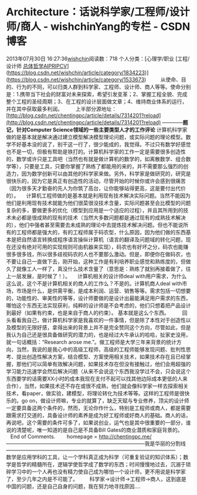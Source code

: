 # Architecture：话说科学家/工程师/设计师/商人 - wishchinYang的专栏 - CSDN博客
2013年07月30日 16:27:36[wishchin](https://me.csdn.net/wishchin)阅读数：718
个人分类：[心理学/职业																[工程/设计师																[总体哲学AIPRIPCV](https://blog.csdn.net/wishchin/article/category/7538201)](https://blog.csdn.net/wishchin/article/category/1834223)](https://blog.csdn.net/wishchin/article/category/1533673)
         从使命、目的、行为的不同，可以归类人群到科学家、工程师、设计师、商人等等。使命分别是：1.携带当下社会的财富对未来探索，希望引发变革；2、掌握工程全貌、完成整个工程的圣经周期；3、在工程的设计层面做文章；4、维持商业体系的运行，并在其中获取最多利润。
        上半部分源地址：[http://blog.csdn.net/chentingpc/article/details/7314201?reload](http://blog.csdn.net/chentingpc/article/details/7314201?reload)
————**题记，针对Computer Science领域的一些主要类型人才的工作评论**
 计算机科学家做的是基本就是解决通过建立模型解决模型理论问题，或实际问题的理论模型。数学不好基本没的说了，别干这一行了，很少能成的，我觉得。不过只有数学好感觉也不是一切，但极有帮助是铁打的。计算机科学家的工作一定是需要很多创造性的，数学或许只是工具吧（当然也有就是做计算机的数学的，如离散数学、组合数学等），只要是工具，只要你掌握了熟练了都能用的来的，并不需要那么强烈的创造力，因为数学创新可以由其他的科学家来做。另外，科学家是做研究的，研究是很快乐的，因为它是真正有创造性的活动，尽管开始的时候你或许会感到很痛苦（因为很多天才勤奋的先人为你筑了高台，让你能够站得更高，这是要付出代价的）。
    计算机工程师做的是基本就是利用现有技术解决实际问题。当然不能因为他们是利用现有技术就能为他们很菜很没技术含量，实际问题甚至会比模型的问题复杂的多，要做更多的优化（模型到应用是一个适应的过程），并且其所用到的技术未必都是很成熟的现有的技术（当然大多数问题都是通过现有的成熟技术解决的），他们中强者甚至需要去未成熟的理论中去提炼技术解决问题。但也不能说所有的工程师都是强大的，有的工程师属于码农型，什么原因，因为他们做的东西基本是把自然语言转换成程序语言操纵计算机（语言的翻译及问题域的转化问题，现在还没有绝对可用的实现规则可由机器来实现），码农也有好坏之分，码农也能赚很多很多钱，所以很多歧视码农的人也不要那么激动。但是，即便你在做码农，也不要让自己一直做下去，刚开始，这种工作是有利培养职业感觉和熟练度的，但做久了就像工人一样了，真没什么技术含量了（意思是：熟练了就别再接着做了，往上一层发展，是时候了！）。
    计算机相关的设计师deal with用户需求，为什么这么说，这个不是计算机相关的商人的工作么？不是的。计算机商人deal with市场，市场是什么，是供需平衡，是成本利润、运营、销售等等。需求包括一切想要的，功能性的、审美性的等等，设计师要做的是设计出最能满足用户需求的东西，哪怕这个东西无法实现获利，纯粹的设计师是不会考虑的，他们只想着把产品设计到最好（如果有约束，也是来自于商人的约束）。
基本就是这么个东西。
        回头看看我自己，做计算机科学家是我喜欢的一件事情，但是除了本性对于创造性以及模型的无限好感，拿得出来的背景上并不是完全赞同这个方向，尽管如此，但是我认为自己还是很具备做研究的潜力的，也是经过大牛承认的哈哈，扯家史没用，就一句话概括：“Research arose me.”。做工程师是大学三年来背景的统计方向，当然，我说的是我心中的高级工程师，高级的工程师能够发现问题、批判性思考、提出创造性解决方案，结合模型、方案使用相关技术，如果技术存在且已经掌握，那他们可以简单有效解决问题，如果技术存在但没有接触过，他们会用超强的学习能力迅速学会然后解决问题（从来不会说这个东西我没学过不会，只会说这个东西要学的话需要XX小时的成本我现在支付不起可以找其他边际成本更低的人来合作），当然，如果技术还不存在或很不成熟，他们就会像科学家一样去探索相关技术，看paper，做实验，建模型，将理论转化为技术等等。这样的工程师是很快乐的。go on，做设计师嘛，专业的就算了，缺乏天赋与专业修养，顶尖的设计师一定要具备这两个条件的，然而，无论你作什么，特别是工程师或商人，都是需要跟需求打交道的，具备设计师的素养是成为好工程师或好商人的基础。商人的话，再说吧，这个需要的条件可多了，如果说创业，运气也是其中很重要的一部分，谁说的清楚呢，唯一知道的是自己是不具备Bill Gates的商业潜质和家庭背景的。
       End of Comments.
       homepage = http://chentingpc.me/
———————————————————————————我是华丽的分割线—————————————————————————————————
       数学是应用学科的工具，让一个学科真正成为科学（可重复验证的知识体系）；数学是哲学的精髓所在，逻辑学使哲学成了数学的东西；时间慢慢地过去，沉溺于琐碎学习中的一个人再也没有精力使自己成为哪怕一个设计师，更不用说是科学家了，至少几年之内是不可能了。
       科学家->设计师->工程师->商人，这到底是中国的问题，还是自己自身的问题，我在努力地寻找原因....
